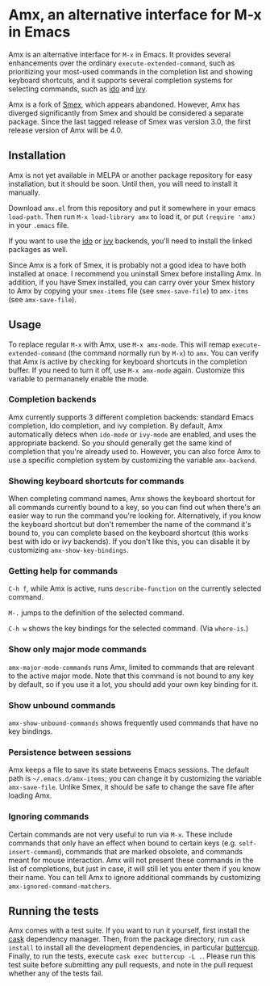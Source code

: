 # Amx, an alternative interface for M-x in Emacs

Amx is an alternative interface for `M-x` in Emacs. It provides
several enhancements over the ordinary `execute-extended-command`,
such as prioritizing your most-used commands in the completion list
and showing keyboard shortcuts, and it supports several completion
systems for selecting commands, such as
[ido](https://github.com/DarwinAwardWinner/ido-completing-read-plus)
and [ivy](https://github.com/abo-abo/swiper/).

Amx is a fork of [Smex](https://github.com/nonsequitur/smex), which
appears abandoned. However, Amx has diverged significantly from Smex
and should be considered a separate package. Since the last tagged
release of Smex was version 3.0, the first release version of Amx will
be 4.0.

## Installation

Amx is not yet available in MELPA or another package repository for
easy installation, but it should be soon. Until then, you will need to
install it manually.

Download `amx.el` from this repository and put it somewhere in your
emacs `load-path`. Then run `M-x load-library amx` to load it, or put
`(require 'amx)` in your `.emacs` file.

If you want to use the
[ido](https://github.com/DarwinAwardWinner/ido-completing-read-plus)
or [ivy](https://github.com/abo-abo/swiper/) backends, you'll need to
install the linked packages as well.

Since Amx is a fork of Smex, it is probably not a good idea to have
both installed at onace. I recommend you uninstall Smex before
installing Amx. In addition, if you have Smex installed, you can carry
over your Smex history to Amx by copying your `smex-items` file (see
`smex-save-file`) to `amx-itms` (see `amx-save-file`).

## Usage

To replace regular `M-x` with Amx, use `M-x amx-mode`. This will remap
`execute-extended-command` (the command normally run by `M-x`) to
`amx`. You can verify that Amx is active by checking for keyboard
shortcuts in the completion buffer. If you need to turn it off, use
`M-x amx-mode` again. Customize this variable to permananely enable
the mode.

### Completion backends

Amx currently supports 3 different completion backends: standard Emacs
completion, Ido completion, and ivy completion. By default, Amx
automatically detecs when `ido-mode` or `ivy-mode` are enabled, and
uses the appropriate backend. So you should generally get the same
kind of completion that you're already used to. However, you can also
force Amx to use a specific completion system by customizing the
variable `amx-backend`.

### Showing keyboard shortcuts for commands

When completing command names, Amx shows the keyboard shortcut for all
commands currently bound to a key, so you can find out when there's an
easier way to run the command you're looking for. Alternatively, if
you know the keyboard shortcut but don't remember the name of the
command it's bound to, you can complete based on the keyboard shortcut
(this works best with ido or ivy backends). If you don't like this,
you can disable it by customizing `amx-show-key-bindings`.

### Getting help for commands

`C-h f`, while Amx is active, runs `describe-function` on the
currently selected command.

`M-.` jumps to the definition of the selected command.

`C-h w` shows the key bindings for the selected command. (Via `where-is`.)

### Show only major mode commands

`amx-major-mode-commands` runs Amx, limited to commands that are
relevant to the active major mode. Note that this command is not bound
to any key by default, so if you use it a lot, you should add your own
key binding for it.

### Show unbound commands

`amx-show-unbound-commands` shows frequently used commands that have
no key bindings.

### Persistence between sessions

Amx keeps a file to save its state betweens Emacs sessions. The
default path is `~/.emacs.d/amx-items`; you can change it by
customizing the variable `amx-save-file`. Unlike Smex, it should be
safe to change the save file after loading Amx.

### Ignoring commands

Certain commands are not very useful to run via `M-x`. These include
commands that only have an effect when bound to certain keys (e.g.
`self-insert-command`), commands that are marked obsolete, and
commands meant for mouse interaction. Amx will not present these
commands in the list of completions, but just in case, it will still
let you enter them if you know their name. You can tell Amx to ignore
additional commands by customizing `amx-ignored-command-matchers`.

## Running the tests

Amx comes with a test suite. If you want to run it yourself, first
install the [cask](http://cask.readthedocs.io/en/latest/) dependency
manager. Then, from the package directory, run `cask install` to
install all the development dependencies, in particular
[buttercup](https://github.com/jorgenschaefer/emacs-buttercup).
Finally, to run the tests, execute `cask exec buttercup -L .`. Please
run this test suite before submitting any pull requests, and note in
the pull request whether any of the tests fail.
